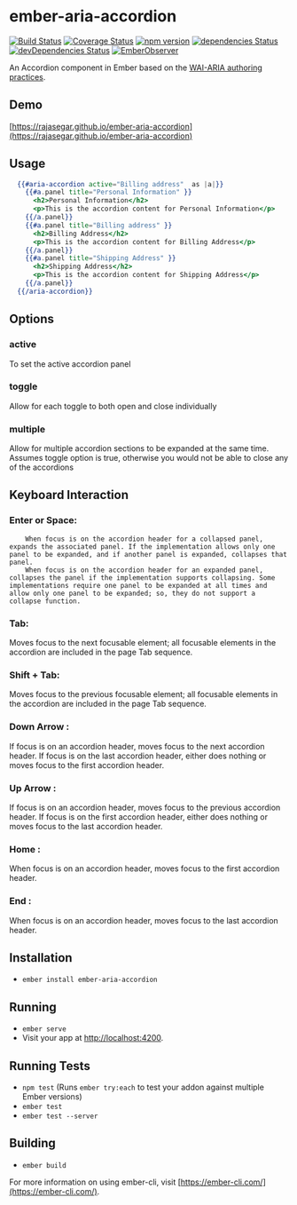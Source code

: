 # ember-aria-accordion
[![Build Status](https://travis-ci.org/rajasegar/ember-aria-accordion.svg?branch=master)](https://travis-ci.org/rajasegar/ember-aria-accordion) 
[![Coverage Status](https://coveralls.io/repos/github/rajasegar/ember-aria-accordion/badge.svg?branch=master)](https://coveralls.io/github/rajasegar/ember-aria-accordion?branch=master)
[![npm version](http://img.shields.io/npm/v/ember-aria-accordion.svg?style=flat)](https://npmjs.org/package/ember-aria-accordion "View this project on npm")
[![dependencies Status](https://david-dm.org/rajasegar/ember-aria-accordion/status.svg)](https://david-dm.org/rajasegar/ember-aria-accordion)
[![devDependencies Status](https://david-dm.org/rajasegar/ember-aria-accordion/dev-status.svg)](https://david-dm.org/rajasegar/ember-aria-accordion?type=dev)
[![EmberObserver](http://emberobserver.com/badges/ember-aria-accordion.svg?branch=master)](http://emberobserver.com/addons/ember-aria-accordion)


An Accordion component in Ember based on the [WAI-ARIA authoring practices](https://www.w3.org/TR/wai-aria-practices/#accordion).

## Demo
[https://rajasegar.github.io/ember-aria-accordion](https://rajasegar.github.io/ember-aria-accordion)

## Usage

```hbs
  {{#aria-accordion active="Billing address"  as |a|}}
    {{#a.panel title="Personal Information" }}
      <h2>Personal Information</h2>
      <p>This is the accordion content for Personal Information</p>
    {{/a.panel}}
    {{#a.panel title="Billing address" }}
      <h2>Billing Address</h2>
      <p>This is the accordion content for Billing Address</p>
    {{/a.panel}}
    {{#a.panel title="Shipping Address" }}
      <h2>Shipping Address</h2>
      <p>This is the accordion content for Shipping Address</p>
    {{/a.panel}}
  {{/aria-accordion}}

```

## Options
### active
To set the active accordion panel

### toggle
Allow for each toggle to both open and close individually

### multiple
Allow for multiple accordion sections to be expanded at the same time. 
Assumes toggle option is true, otherwise you would not be able to close any of the accordions

## Keyboard Interaction

### Enter or Space:
        When focus is on the accordion header for a collapsed panel, expands the associated panel. If the implementation allows only one panel to be expanded, and if another panel is expanded, collapses that panel.
        When focus is on the accordion header for an expanded panel, collapses the panel if the implementation supports collapsing. Some implementations require one panel to be expanded at all times and allow only one panel to be expanded; so, they do not support a collapse function.

### Tab: 
Moves focus to the next focusable element; all focusable elements in the accordion are included in the page Tab sequence.

### Shift + Tab: 
Moves focus to the previous focusable element; all focusable elements in the accordion are included in the page Tab sequence.

### Down Arrow : 
If focus is on an accordion header, moves focus to the next accordion header. If focus is on the last accordion header, either does nothing or moves focus to the first accordion header.

### Up Arrow : 
If focus is on an accordion header, moves focus to the previous accordion header. If focus is on the first accordion header, either does nothing or moves focus to the last accordion header.

### Home : 
When focus is on an accordion header, moves focus to the first accordion header.

### End : 
When focus is on an accordion header, moves focus to the last accordion header.




## Installation

* `ember install ember-aria-accordion`

## Running

* `ember serve`
* Visit your app at [http://localhost:4200](http://localhost:4200).

## Running Tests

* `npm test` (Runs `ember try:each` to test your addon against multiple Ember versions)
* `ember test`
* `ember test --server`

## Building

* `ember build`

For more information on using ember-cli, visit [https://ember-cli.com/](https://ember-cli.com/).
